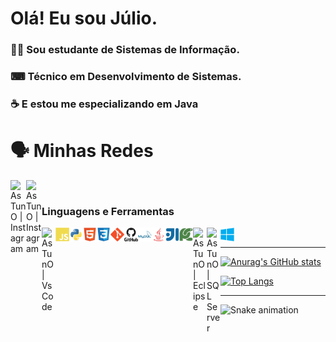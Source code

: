 # Olá! Eu sou Júlio.

###  👨‍💻 Sou estudante de Sistemas de Informação.
###  ⌨ Técnico em Desenvolvimento de Sistemas.
###  ☕ E estou me especializando em Java 

# 🗣️ Minhas Redes

[<img align="left" alt="AsTunO | Instagram" width="25px" src="https://cdn.jsdelivr.net/npm/simple-icons@v3/icons/instagram.svg" />][instagram]
[<img align="left" alt="AsTunO | Instagram" width="25px" src="https://cdn.jsdelivr.net/npm/simple-icons@v3/icons/linkedin.svg" />][linkedin]
</br>

[instagram]: https://www.instagram.com/jcrs_01/
[linkedin]: https://www.linkedin.com/in/jcr2707/

### Linguagens e Ferramentas
<img align="left" alt="AsTunO | VsCode" width="22px" src="https://upload.wikimedia.org/wikipedia/commons/2/2d/Visual_Studio_Code_1.18_icon.svg" />
<img align="left" alt="AsTunO | JavaScript" width="22px" src="https://raw.githubusercontent.com/devicons/devicon/master/icons/javascript/javascript-plain.svg" />
<img align="left" alt="AsTunO | Python" width="22px" src="https://raw.githubusercontent.com/devicons/devicon/master/icons/python/python-original.svg" />
<img align="left" alt="AsTunO | HTML" width="22px" src="https://raw.githubusercontent.com/devicons/devicon/master/icons/html5/html5-original.svg" />
<img align="left" alt="AsTunO | CSS" width="22px" src="https://raw.githubusercontent.com/devicons/devicon/master/icons/css3/css3-original.svg" />
<img align="left" alt="AsTunO | Git" width="22px" src="https://raw.githubusercontent.com/devicons/devicon/master/icons/git/git-original.svg" />
<img align="left" alt="AsTunO | GitHub" width="22px" src="https://raw.githubusercontent.com/devicons/devicon/master/icons/github/github-original-wordmark.svg" />
<img align="left" alt="AsTunO | MySQL" width="22px" src="https://raw.githubusercontent.com/devicons/devicon/master/icons/mysql/mysql-plain-wordmark.svg" />
<img align="left" alt="AsTunO | Java" width="22px" src="https://raw.githubusercontent.com/devicons/devicon/master/icons/java/java-plain.svg" />
<img align="left" alt="AsTunO | Intellij" width="22px" src="https://raw.githubusercontent.com/devicons/devicon/master/icons/intellij/intellij-plain.svg" />
<img align="left" alt="AsTunO | Pycharm" width="22px" src="https://raw.githubusercontent.com/devicons/devicon/master/icons/pycharm/pycharm-plain.svg" />
<img align="left" alt="AsTunO | Eclipse" width="22px" src="https://cdn.icon-icons.com/icons2/1381/PNG/128/eclipse_94656.png" />
<img align="left" alt="AsTunO | SQL Server" width="22px" src="https://img.icons8.com/color/452/microsoft-sql-server.png" />
<img align="left" alt="AsTunO | Windows" width="22px" src="https://raw.githubusercontent.com/devicons/devicon/master/icons/windows8/windows8-original.svg" />
</br>

---
[![Anurag's GitHub stats](https://github-readme-stats.vercel.app/api?username=AsTunO)](https://github.com/anuraghazra/github-readme-stats)

[![Top Langs](https://github-readme-stats.vercel.app/api/top-langs/?username=AsTunO&layout=compact)](https://github.com/anuraghazra/github-readme-stats)

---

![Snake animation](https://github.com/AsTunO/AsTunO/blob/output/github-contribution-grid-snake.svg)
